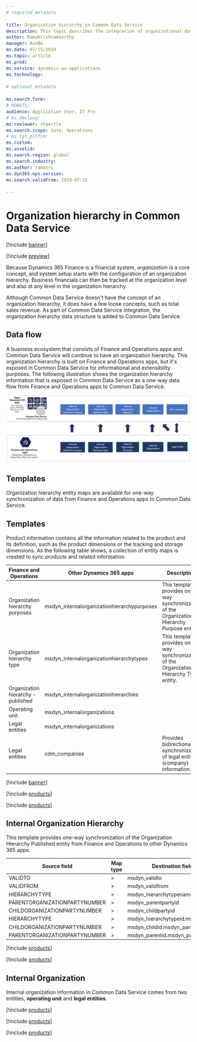 ```yaml
---
# required metadata

title: Organization hierarchy in Common Data Service
description: This topic describes the integration of organizational data between Finance and Operations apps and Common Data Service.
author: RamaKrishnamoorthy 
manager: AnnBe
ms.date: 07/15/2019
ms.topic: article
ms.prod: 
ms.service: dynamics-ax-applications
ms.technology: 

# optional metadata

ms.search.form: 
# ROBOTS: 
audience: Application User, IT Pro
# ms.devlang: 
ms.reviewer: rhaertle
ms.search.scope: Core, Operations
# ms.tgt_pltfrm: 
ms.custom: 
ms.assetid: 
ms.search.region: global
ms.search.industry: 
ms.author: ramasri
ms.dyn365.ops.version: 
ms.search.validFrom: 2019-07-15

---
```


# Organization hierarchy in Common Data Service

[!include [banner](../includes/banner.md)]

[!include [preview](../includes/preview-banner.md)]

Because Dynamics 365 Finance is a financial system, *organization* is a core concept, and system setup starts with the configuration of an organization hierarchy. Business financials can then be tracked at the organization level and also at any level in the organization hierarchy.

Although Common Data Service doesn't have the concept of an organization hierarchy, it does have a few loose concepts, such as total sales revenue. As part of Common Data Service integration, the organization hierarchy data structure is added to Common Data Service.

## Data flow

A business ecosystem that consists of Finance and Operations apps and Common Data Service will continue to have an organization hierarchy. This organization hierarchy is built on Finance and Operations apps, but it's exposed in Common Data Service for informational and extensibility purposes. The following illustration shows the organization hierarchy information that is exposed in Common Data Service as a one-way data flow from Finance and Operations apps to Common Data Service.

![Architecture image](media/dual-write-data-flow.png)

## Templates

Organization hierarchy entity maps are available for one-way synchronization of data from Finance and Operations apps to Common Data Service.

## Templates

Product information contains all the information related to the product and its definition, such as the product dimensions or the tracking and storage dimensions. As the following table shows, a collection of entity maps is created to sync products and related information.

Finance and Operations | Other Dynamics 365 apps | Description
-----------------------|--------------------------------|---
Organization hierarchy purposes | msdyn_internalorganizationhierarchypurposes | This template provides one-way synchronization of the Organization Hierarchy Purpose entity.
Organization hierarchy type | msdyn_internalorganizationhierarchytypes | This template provides one-way synchronization of the Organization Hierarchy Type entity.
Organization hierarchy - published | msdyn_internalorganizationhierarchies | 
Operating unit | msdyn_internalorganizations | 
Legal entities | msdyn_internalorganizations | 
Legal entities | cdm_companies | Provides bidirectional synchronization of legal entity (company) information.


[!include [banner](../includes/dual-write-symbols.md)]

[!include [products](dual-write/OrganizationHierarchyPurpose-msdyn-internalorganizationhierarchypurposes.md)]

[!include [products](dual-write/OrganizationHierarchyType-msdyn-internalorganizationhierarchytypes.md)]

## Internal Organization Hierarchy

This template provides one-way synchronization of the Organization Hierarchy Published entity from Finance and Operations to other Dynamics 365 apps.

Source field | Map type | Destination field
---|---|---
VALIDTO | \> | msdyn\_validto
VALIDFROM | \> | msdyn\_validfrom
HIERARCHYTYPE | \> | msdyn\_hierarchytypename
PARENTORGANIZATIONPARTYNUMBER | \> | msdyn\_parentpartyid
CHILDORGANIZATIONPARTYNUMBER | \> | msdyn\_childpartyid
HIERARCHYTYPE | \> | msdyn\_hierarchytypeid.msdyn\_name
CHILDORGANIZATIONPARTYNUMBER | \> | msdyn\_childid.msdyn\_partynumber
PARENTORGANIZATIONPARTYNUMBER | \> | msdyn\_parentid.msdyn\_partynumber

[!include [products](dual-write/OrganizationHierarchyPublished-msdyn-internalorganizationhierarchies.md)]

[!include [products](dual-write/OperatingUnit-msdyn-internalorganizations.md)]

## Internal Organization

Internal organization information in Common Data Service comes from two entities, **operating unit** and **legal entities**.

[!include [products](dual-write/OperatingUnit-msdyn-internalorganizations.md)]

[!include [products](dual-write/LegalEntities-msdyn-internalorganizations.md)]

[!include [products](dual-write/LegalEntities-Companies.md)]

